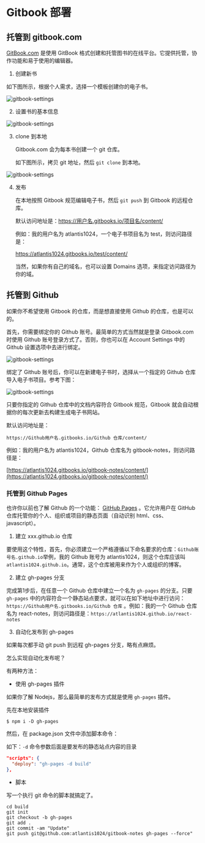 # Gitbook 部署

## 托管到 gitbook.com

[GitBook.com](https://www.gitbook.com/ )  是使用 GitBook 格式创建和托管图书的在线平台。它提供托管，协作功能和易于使用的编辑器。

1. 创建新书

如下图所示，根据个人需求，选择一个模板创建你的电子书。

![gitbook-settings](https://raw.githubusercontent.com/atlantis1024/gitbook-notes/master/assets/images/gitbook-new-book.png)

2. 设置书的基本信息

![gitbook-settings](https://raw.githubusercontent.com/atlantis1024/gitbook-notes/master/assets/images/gitbook-settings.png)

3. clone 到本地

   Gitbook.com 会为每本书创建一个 git 仓库。

   如下图所示，拷贝 git 地址，然后 `git clone` 到本地。

![gitbook-settings](https://raw.githubusercontent.com/atlantis1024/gitbook-notes/master/assets/images/gitbook-clone.png)

4. 发布


   在本地按照 Gitbook 规范编辑电子书，然后 `git push` 到 Gitbook 的远程仓库。

   默认访问地址是：https://用户名.gitbooks.io/项目名/content/

   例如：我的用户名为 atlantis1024，一个电子书项目名为 test，则访问路径是：

   https://atlantis1024.gitbooks.io/test/content/

   当然，如果你有自己的域名，也可以设置 Domains 选项，来指定访问路径为你的域。

## 托管到 Github

如果你不希望使用 Gitbook 的仓库，而是想直接使用 Github 的仓库，也是可以的。

首先，你需要绑定你的 Github 账号。最简单的方式当然就是登录 Gitbook.com 时使用 Github  账号登录方式了。否则，你也可以在 Account Settings 中的 Github 设置选项中去进行绑定。

![gitbook-settings](https://raw.githubusercontent.com/atlantis1024/gitbook-notes/master/assets/images/gitbook-settings-github.png)

绑定了 Github 账号后，你可以在新建电子书时，选择从一个指定的 Github 仓库导入电子书项目。参考下图：

![gitbook-settings](https://raw.githubusercontent.com/atlantis1024/gitbook-notes/master/assets/images/gitbook-new-book-with-github.png)

只要你指定的 Github 仓库中的文档内容符合 Gitbook 规范，Gitbook 就会自动根据你的每次更新去构建生成电子书网站。

默认访问地址是：

```
https://Github用户名.gitbooks.io/Github 仓库/content/
```

例如：我的用户名为 atlantis1024，Github 仓库名为 gitbook-notes，则访问路径是：

[https://atlantis1024.gitbooks.io/gitbook-notes/content/](https://atlantis1024.gitbooks.io/gitbook-notes/content/)

### 托管到 Github Pages

也许你以前也了解 Github 的一个功能： [GitHub Pages](https://pages.github.com/) 。它允许用户在 GitHub 仓库托管你的个人、组织或项目的静态页面（自动识别 html、css、javascript）。

1. 建立 xxx.github.io 仓库

要使用这个特性，首先，你必须建立一个严格遵循以下命名要求的仓库：`Github账号名.github.io`举例，我的 Github 账号为 atlantis1024，则这个仓库应该叫 `atlantis1024.github.io`。通常，这个仓库被用来作为个人或组织的博客。

2. 建立 gh-pages 分支

完成第1步后，在任意一个 Github 仓库中建立一个名为 `gh-pages` 的分支。只要 `gh-pages` 中的内容符合一个静态站点要求，就可以在如下地址中进行访问：`https://Github用户名.gitbooks.io/Github 仓库` 。例如：我的一个 Github 仓库名为 react-notes，则访问路径是：`https://atlantis1024.github.io/react-notes`

3. 自动化发布到 gh-pages

如果每次都手动 git push 到远程 gh-pages 分支，略有点麻烦。

怎么实现自动化发布呢？

有两种方法：

- 使用 gh-pages 插件

如果你了解 Nodejs，那么最简单的发布方式就是使用 `gh-pages` 插件。

先在本地安装插件

```
$ npm i -D gh-pages
```

然后，在 package.json 文件中添加脚本命令：

如下：`-d` 命令参数后面是要发布的静态站点内容的目录

```json
"scripts": {
  "deploy": "gh-pages -d build"
},
```

- 脚本

写一个执行 git 命令的脚本就搞定了。

```
cd build
git init
git checkout -b gh-pages
git add .
git commit -am "Update"
git push git@github.com:atlantis1024/gitbook-notes gh-pages --force"
```